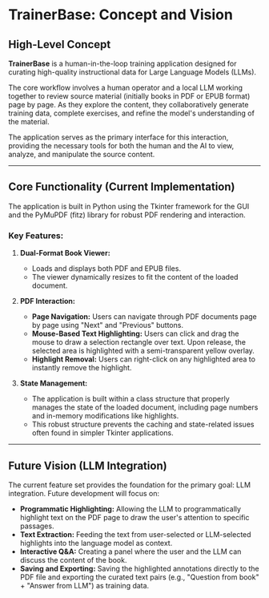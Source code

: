 # TrainerBase: Concept and Vision

## High-Level Concept

**TrainerBase** is a human-in-the-loop training application designed for curating high-quality instructional data for Large Language Models (LLMs).

The core workflow involves a human operator and a local LLM working together to review source material (initially books in PDF or EPUB format) page by page. As they explore the content, they collaboratively generate training data, complete exercises, and refine the model's understanding of the material.

The application serves as the primary interface for this interaction, providing the necessary tools for both the human and the AI to view, analyze, and manipulate the source content.

---

## Core Functionality (Current Implementation)

The application is built in Python using the Tkinter framework for the GUI and the PyMuPDF (fitz) library for robust PDF rendering and interaction.

### Key Features:

1.  **Dual-Format Book Viewer:**
    -   Loads and displays both PDF and EPUB files.
    -   The viewer dynamically resizes to fit the content of the loaded document.

2.  **PDF Interaction:**
    -   **Page Navigation:** Users can navigate through PDF documents page by page using "Next" and "Previous" buttons.
    -   **Mouse-Based Text Highlighting:** Users can click and drag the mouse to draw a selection rectangle over text. Upon release, the selected area is highlighted with a semi-transparent yellow overlay.
    -   **Highlight Removal:** Users can right-click on any highlighted area to instantly remove the highlight.

3.  **State Management:**
    -   The application is built within a class structure that properly manages the state of the loaded document, including page numbers and in-memory modifications like highlights.
    -   This robust structure prevents the caching and state-related issues often found in simpler Tkinter applications.

---

## Future Vision (LLM Integration)

The current feature set provides the foundation for the primary goal: LLM integration. Future development will focus on:

-   **Programmatic Highlighting:** Allowing the LLM to programmatically highlight text on the PDF page to draw the user's attention to specific passages.
-   **Text Extraction:** Feeding the text from user-selected or LLM-selected highlights into the language model as context.
-   **Interactive Q&A:** Creating a panel where the user and the LLM can discuss the content of the book.
-   **Saving and Exporting:** Saving the highlighted annotations directly to the PDF file and exporting the curated text pairs (e.g., "Question from book" + "Answer from LLM") as training data.
